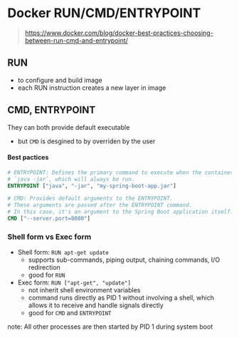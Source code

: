 # Docker RUN/CMD/ENTRYPOINT

> https://www.docker.com/blog/docker-best-practices-choosing-between-run-cmd-and-entrypoint/

## RUN

- to configure and build image
- each RUN instruction creates a new layer in image

## CMD, ENTRYPOINT

They can both provide default executable
- but `CMD` is desgined to by overriden by the user

#### Best pactices

```dockerfile
# ENTRYPOINT: Defines the primary command to execute when the container starts.
# `java -jar`, which will always be run.
ENTRYPOINT ["java", "-jar", "my-spring-boot-app.jar"]

# CMD: Provides default arguments to the ENTRYPOINT.
# These arguments are passed after the ENTRYPOINT command.
# In this case, it's an argument to the Spring Boot application itself.
CMD ["--server.port=8080"]
```

### Shell form vs Exec form

- Shell form: `RUN apt-get update`
    - supports sub-commands, piping output, chaining commands, I/O redirection
    - good for `RUN`
- Exec form: `RUN ["apt-get", "update"]`
    - not inherit shell environment variables
    - command runs directly as PID 1 without involving a shell, which allows it to receive and handle signals directly
    - good for `CMD` and `ENTRYPOINT`

note: All other processes are then started by PID 1 during system boot

